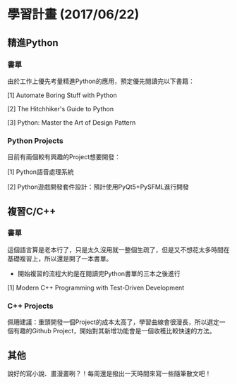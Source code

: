 # 學習計畫 (2017/06/22)

## 精進Python

### 書單

由於工作上優先考量精進Python的應用，預定優先閱讀完以下書籍：

[1] Automate Boring Stuff with Python

[2] The Hitchhiker's Guide to Python

[3] Python: Master the Art of Design Pattern

### Python Projects

目前有兩個較有興趣的Project想要開發：

[1] Python語音處理系統

[2] Python遊戲開發套件設計：預計使用PyQt5+PySFML進行開發

## 複習C/C++

### 書單

這個語言算是老本行了，只是太久沒用就一整個生疏了，但是又不想花太多時間在基礎複習上，所以還是開了一本書單。

- 開始複習的流程大約是在閱讀完Python書單的三本之後進行

[1] Modern C++ Programming with Test-Driven Development

### C++ Projects

佩珊建議：重頭開發一個Project的成本太高了，學習曲線會很漫長，所以選定一個有趣的Github Project，開始對其新增功能會是一個收穫比較快速的方法。

## 其他

說好的寫小說、畫漫畫咧？！每周還是撥出一天時間來寫一些隨筆散文吧！
